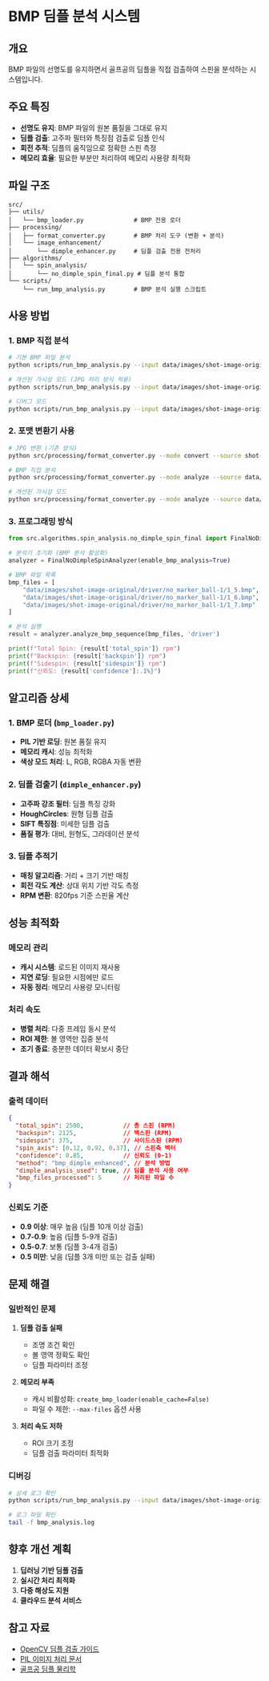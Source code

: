 
# BMP 딤플 분석 시스템

## 개요

BMP 파일의 선명도를 유지하면서 골프공의 딤플을 직접 검출하여 스핀을 분석하는 시스템입니다.

## 주요 특징

- **선명도 유지**: BMP 파일의 원본 품질을 그대로 유지
- **딤플 검출**: 고주파 필터와 특징점 검출로 딤플 인식
- **회전 추적**: 딤플의 움직임으로 정확한 스핀 측정
- **메모리 효율**: 필요한 부분만 처리하여 메모리 사용량 최적화

## 파일 구조

```
src/
├── utils/
│   └── bmp_loader.py              # BMP 전용 로더
├── processing/
│   ├── format_converter.py        # BMP 처리 도구 (변환 + 분석)
│   └── image_enhancement/
│       └── dimple_enhancer.py     # 딤플 검출 전용 전처리
├── algorithms/
│   └── spin_analysis/
│       └── no_dimple_spin_final.py # 딤플 분석 통합
└── scripts/
    └── run_bmp_analysis.py        # BMP 분석 실행 스크립트
```

## 사용 방법

### 1. BMP 직접 분석

```bash
# 기본 BMP 파일 분석
python scripts/run_bmp_analysis.py --input data/images/shot-image-original/driver/no_marker_ball-1 --club driver

# 개선된 가시성 모드 (JPG 처리 방식 적용)
python scripts/run_bmp_analysis.py --input data/images/shot-image-original/driver/no_marker_ball-1 --club driver --enhanced

# 디버그 모드
python scripts/run_bmp_analysis.py --input data/images/shot-image-original --club driver --debug --max-files 5 --enhanced
```

### 2. 포맷 변환기 사용

```bash
# JPG 변환 (기존 방식)
python src/processing/format_converter.py --mode convert --source shot-image --target shot-image-jpg

# BMP 직접 분석
python src/processing/format_converter.py --mode analyze --source data/images/shot-image-original --club driver

# 개선된 가시성 모드
python src/processing/format_converter.py --mode analyze --source data/images/shot-image-original --club driver --enhanced
```

### 3. 프로그래밍 방식

```python
from src.algorithms.spin_analysis.no_dimple_spin_final import FinalNoDimpleSpinAnalyzer

# 분석기 초기화 (BMP 분석 활성화)
analyzer = FinalNoDimpleSpinAnalyzer(enable_bmp_analysis=True)

# BMP 파일 목록
bmp_files = [
    "data/images/shot-image-original/driver/no_marker_ball-1/1_5.bmp",
    "data/images/shot-image-original/driver/no_marker_ball-1/1_6.bmp",
    "data/images/shot-image-original/driver/no_marker_ball-1/1_7.bmp"
]

# 분석 실행
result = analyzer.analyze_bmp_sequence(bmp_files, 'driver')

print(f"Total Spin: {result['total_spin']} rpm")
print(f"Backspin: {result['backspin']} rpm")
print(f"Sidespin: {result['sidespin']} rpm")
print(f"신뢰도: {result['confidence']:.1%}")
```

## 알고리즘 상세

### 1. BMP 로더 (`bmp_loader.py`)

- **PIL 기반 로딩**: 원본 품질 유지
- **메모리 캐시**: 성능 최적화
- **색상 모드 처리**: L, RGB, RGBA 자동 변환

### 2. 딤플 검출기 (`dimple_enhancer.py`)

- **고주파 강조 필터**: 딤플 특징 강화
- **HoughCircles**: 원형 딤플 검출
- **SIFT 특징점**: 미세한 딤플 검출
- **품질 평가**: 대비, 원형도, 그라데이션 분석

### 3. 딤플 추적기

- **매칭 알고리즘**: 거리 + 크기 기반 매칭
- **회전 각도 계산**: 상대 위치 기반 각도 측정
- **RPM 변환**: 820fps 기준 스핀율 계산

## 성능 최적화

### 메모리 관리
- **캐시 시스템**: 로드된 이미지 재사용
- **지연 로딩**: 필요한 시점에만 로드
- **자동 정리**: 메모리 사용량 모니터링

### 처리 속도
- **병렬 처리**: 다중 프레임 동시 분석
- **ROI 제한**: 볼 영역만 집중 분석
- **조기 종료**: 충분한 데이터 확보시 중단

## 결과 해석

### 출력 데이터
```json
{
  "total_spin": 2500,           // 총 스핀 (RPM)
  "backspin": 2125,             // 백스핀 (RPM)
  "sidespin": 375,              // 사이드스핀 (RPM)
  "spin_axis": [0.12, 0.92, 0.37], // 스핀축 벡터
  "confidence": 0.85,           // 신뢰도 (0-1)
  "method": "bmp_dimple_enhanced", // 분석 방법
  "dimple_analysis_used": true, // 딤플 분석 사용 여부
  "bmp_files_processed": 5      // 처리된 파일 수
}
```

### 신뢰도 기준
- **0.9 이상**: 매우 높음 (딤플 10개 이상 검출)
- **0.7-0.9**: 높음 (딤플 5-9개 검출)
- **0.5-0.7**: 보통 (딤플 3-4개 검출)
- **0.5 미만**: 낮음 (딤플 3개 미만 또는 검출 실패)

## 문제 해결

### 일반적인 문제

1. **딤플 검출 실패**
   - 조명 조건 확인
   - 볼 영역 정확도 확인
   - 딤플 파라미터 조정

2. **메모리 부족**
   - 캐시 비활성화: `create_bmp_loader(enable_cache=False)`
   - 파일 수 제한: `--max-files` 옵션 사용

3. **처리 속도 저하**
   - ROI 크기 조정
   - 딤플 검출 파라미터 최적화

### 디버깅

```bash
# 상세 로그 확인
python scripts/run_bmp_analysis.py --input data/images/shot-image-original --debug

# 로그 파일 확인
tail -f bmp_analysis.log
```

## 향후 개선 계획

1. **딥러닝 기반 딤플 검출**
2. **실시간 처리 최적화**
3. **다중 해상도 지원**
4. **클라우드 분석 서비스**

## 참고 자료

- [OpenCV 딤플 검출 가이드](https://docs.opencv.org/)
- [PIL 이미지 처리 문서](https://pillow.readthedocs.io/)
- [골프공 딤플 물리학](https://www.golf.com/)

